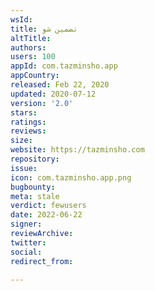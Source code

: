 ```yaml
---
wsId: 
title: تضمین شو
altTitle: 
authors: 
users: 100
appId: com.tazminsho.app
appCountry: 
released: Feb 22, 2020
updated: 2020-07-12
version: '2.0'
stars: 
ratings: 
reviews: 
size: 
website: https://tazminsho.com
repository: 
issue: 
icon: com.tazminsho.app.png
bugbounty: 
meta: stale
verdict: fewusers
date: 2022-06-22
signer: 
reviewArchive: 
twitter: 
social: 
redirect_from: 

---
```


